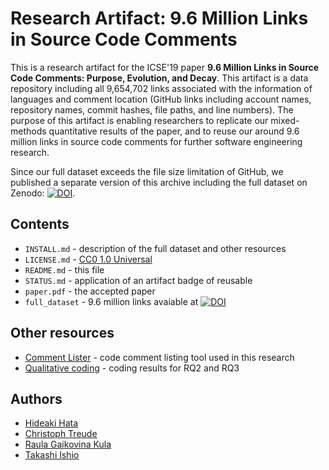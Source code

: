 # Research Artifact: 9.6 Million Links in Source Code Comments

This is a research artifact for the ICSE'19 paper **9.6 Million Links in Source Code Comments: Purpose, Evolution, and Decay**. This artifact is a data repository including all 9,654,702 links associated with the information of languages and comment location (GitHub links including account names, repository names, commit hashes, file paths, and line numbers). The purpose of this artifact is enabling researchers to replicate our mixed-methods quantitative results of the paper, and to reuse our around 9.6 million links in source code comments for further software engineering research.

Since our full dataset exceeds the file size limitation of GitHub, we published a separate version of this archive including the full dataset on Zenodo: [![DOI](https://zenodo.org/badge/DOI/10.5281/zenodo.2550683.svg)](https://doi.org/10.5281/zenodo.2550683).

## Contents
- `INSTALL.md` - description of the full dataset and other resources
- `LICENSE.md` - [CC0 1.0 Universal](https://creativecommons.org/publicdomain/zero/1.0/)
- `README.md` - this file
- `STATUS.md` - application of an artifact badge of reusable
- `paper.pdf` - the accepted paper
- `full_dataset` - 9.6 million links avaiable at [![DOI](https://zenodo.org/badge/DOI/10.5281/zenodo.2550683.svg)](https://doi.org/10.5281/zenodo.2550683)

## Other resources
- [Comment Lister](https://github.com/takashi-ishio/CommentLister) - code comment listing tool used in this research
- [Qualitative coding](https://docs.google.com/spreadsheets/d/e/2PACX-1vTQl_MtM5TsWBLbHvVqDsbGnN4KG6KRAlX1MlfMXMdTcrUtQb0eXTO3pEPj39d8ohCdFNi6Oui4cSjg/pubhtml?gid=0&single=true) - coding results for RQ2 and RQ3

## Authors
- [Hideaki Hata](https://hideakihata.github.io/)
- [Christoph Treude](http://ctreude.ca/)
- [Raula Gaikovina Kula](https://raux.github.io/)
- [Takashi Ishio](https://takashi-ishio.github.io/)
